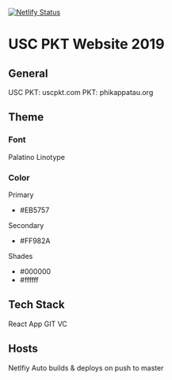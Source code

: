 [![Netlify Status](https://api.netlify.com/api/v1/badges/bb7acf92-9250-4b70-ac3e-f6765f9dcf23/deploy-status)](https://app.netlify.com/sites/uscpkt/deploys)

# USC PKT Website 2019

## General

USC PKT: uscpkt.com
PKT: phikappatau.org

## Theme

### Font

Palatino Linotype

### Color

Primary 
- #EB5757

Secondary 
- #FF982A

Shades
- #000000
- #ffffff

## Tech Stack

React App
GIT VC

## Hosts

Netlfiy
Auto builds & deploys on push to master
